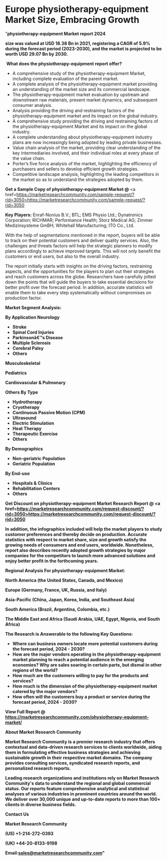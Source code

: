 # Europe physiotherapy-equipment Market Size, Embracing Growth
"<strong>physiotherapy-equipment Market report 2024</strong>

<strong> size was valued at USD 18.38 Bn in 2021, registering a CAGR of 5.9% during the forecast period (2023-2030), and the market is projected to be worth USD 29.07 Bn by 2030.</strong>

 <strong><b>What does the physiotherapy-equipment report offer?</b></strong>
<ul>
  <li>A comprehensive study of the physiotherapy-equipment Market, including complete evaluation of the parent market.</li>
  <li>A complete analysis of the physiotherapy-equipment market providing an understanding of the market size and its commercial landscape.</li>
  <li>The physiotherapy-equipment market evaluation by upstream and downstream raw materials, present market dynamics, and subsequent consumer analysis.</li>
  <li>Analysis providing the driving and restraining factors of the physiotherapy-equipment market and its impact on the global industry.</li>
  <li>A comprehensive study providing the driving and restraining factors of the physiotherapy-equipment Market and its impact on the global industry.</li>
  <li>A complete understanding about physiotherapy-equipment industry plans are now increasingly being adopted by leading private businesses.</li>
  <li>Value chain analysis of the market, providing clear understanding of the key intermediaries involved, and their individual roles at every phase of the value chain.</li>
  <li>Porter’s five force analysis of the market, highlighting the efficiency of purchasers and sellers to develop efficient growth strategies.</li>
  <li>Competitive landscape analysis, highlighting the leading competitors in the market so as to understand the strategies adopted by them.</li>
</ul>

<strong>Get a Sample Copy of physiotherapy-equipment Market @ </strong><a href=https://marketresearchcommunity.com/sample-request/?rid=3050><u>https://marketresearchcommunity.com/sample-request/?rid=3050</u></a>

<strong>Key Players:</strong> 
Enraf-Nonius B.V.; BTL; EMS Physio Ltd.; Dynatronics Corporation; RICHMAR; Performance Health; Storz Medical AG; Zimmer Medizinsysteme GmBH; Whitehall Manufacturing; ITO Co., Ltd.

With the help of segmentations mentioned in the report, buyers will be able to track on their potential customers and deliver quality services. Also, the challenges and threats factors will help the strategic planners to modify plans accordingly to achieve improved targets. This will not only benefit the customers or end users, but also to the overall industry.

The report initially starts with insights on the driving factors, restraining aspects, and the opportunities for the players to plan out their strategies and reach customers across the globe. Researchers have carefully jotted down the points that will guide the buyers to take essential decisions for better profit over the forecast period. In addition, accurate statistics will enable them to take every step systematically without compromises on production factor.

<strong>Market Segment Analysis:</strong>


<strong><strong>By Application </strong></h4>
Neurology
<ul>
 	<li>Stroke</li>
 	<li>Spinal Cord Injuries</li>
 	<li>Parkinsonâ€™s Disease</li>
 	<li>Multiple Sclerosis</li>
 	<li>Cerebral Palsy</li>
 	<li>Others</li>
</ul>
Musculoskeletal

Pediatrics

Cardiovascular &amp; Pulmonary

Others
<strong><strong>By Type </strong></h4>
<ul>
 	<li>Hydrotherapy</li>
 	<li>Cryotherapy</li>
 	<li>Continuous Passive Motion (CPM)</li>
 	<li>Ultrasound</li>
 	<li>Electric Stimulation</li>
 	<li>Heat Therapy</li>
 	<li>Therapeutic Exercise</li>
 	<li>Others</li>
</ul>
<strong><strong>By Demographics </strong></h4>
<ul>
 	<li>Non-geriatric Population</li>
 	<li>Geriatric Population</li>
</ul>
<strong><strong>By End-use </strong></h4>
<ul>
 	<li>Hospitals &amp; Clinics</li>
 	<li>Rehabilitation Centers</li>
 	<li>Others</li>
</ul>

<strong>Get Discount on physiotherapy-equipment Market Research Report @ </b></strong><a href=https://marketresearchcommunity.com/request-discount/?rid=3050><u>https://marketresearchcommunity.com/request-discount/?rid=3050</u></a>

In addition, the infographics included will help the market players to study customer preferences and thereby decide on production. Accurate statistics with respect to market share, size and growth satisfy the growing needs of consumers and end users, worldwide. Nonetheless, report also describes recently adopted growth strategies by major companies for the competitors to launch more advanced solutions and enjoy better profit in the forthcoming years.

<strong>Regional Analysis For physiotherapy-equipment Market:</strong>

<strong>North America</strong> (the United States, Canada, and Mexico)

<strong>Europe</strong> (Germany, France, UK, Russia, and Italy)

<strong>Asia-Pacific</strong> (China, Japan, Korea, India, and Southeast Asia)

<strong>South America</strong> (Brazil, Argentina, Colombia, etc.)

<strong>The Middle East and Africa</strong> (Saudi Arabia, UAE, Egypt, Nigeria, and South Africa)

<strong>The Research is Answerable to the following Key Questions:</strong>
<ul>
 	<li>Where can business owners locate more potential customers during the forecast period, 2024 - 2030?</li>
 	<li>How are the major vendors operating in the physiotherapy-equipment market planning to reach a potential audience in the emerging economies? Why are sales soaring in certain parts, but dismal in other regions of the world?</li>
 	<li>How much are the customers willing to pay for the products and services?</li>
 	<li>How much is the dimension of the physiotherapy-equipment market catered by the major vendors?</li>
 	<li>How often will the customers buy a product or service during the forecast period, 2024 - 2030?</li>
</ul>

<strong>View Full Report @</strong> <a href=https://marketresearchcommunity.com/physiotherapy-equipment-market/>https://marketresearchcommunity.com/physiotherapy-equipment-market/</a>

<strong>About Market Research Community</strong>

Market Research Community is a premier research industry that offers contextual and data-driven research services to clients worldwide, aiding them in formulating effective business strategies and achieving sustainable growth in their respective market domains. The company provides consulting services, syndicated research reports, and personalized research reports.

Leading research organizations and institutions rely on Market Research Community's data to understand the regional and global commercial status. Our reports feature comprehensive analytical and statistical analyses of various industries in prominent countries around the world. We deliver over 30,000 unique and up-to-date reports to more than 100+ clients in diverse business fields.

<strong>Contact Us</strong>

<strong>Market Research Community</strong>

(US) +1-214-272-0393

(UK) +44-20-8133-9198

<strong>Email:</strong>sales@marketresearchcommunity.com"
